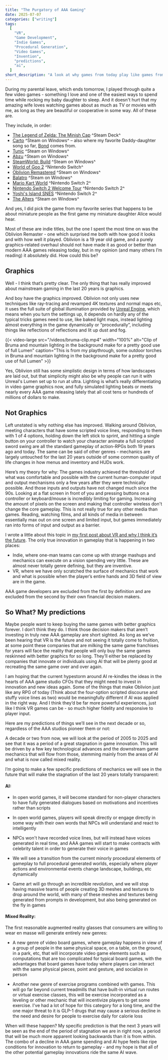 ```yaml
---
title: "The Purgatory of AAA Gaming"
date: 2025-07-07
categories: ["writing"]
tags:
  [
    "VR",
    "Game Development",
    "Indie Games",
    "Procedural Generation",
    "Video Games",
    "Invention",
    "predictions",
    "ai",
  ]
short_description: "A look at why games from today play like games from 20 years ago"
---
```


During my parental leave, which ends tomorrow, I played through quite a few video games - something I love and one of the easiest ways to spend time while rocking my baby daughter to sleep. And it doesn't hurt that my amazing wife loves watching games about as much as TV or movies with me, as long as they are beautiful or cooperative in some way. All of these are.

They include, in order:

<!--more-->

- [The Legend of Zelda: The Minish Cap](https://en.wikipedia.org/wiki/The_Legend_of_Zelda:_The_Minish_Cap) ^Steam Deck^
- [Carto](https://store.steampowered.com/app/1172450/Carto/) ^Steam on Windows^ – also where my favorite Daddy-daughter song so far, [Bond](https://open.spotify.com/track/669Y0Jq6EBlsvToJ6AeUNz?si=1b321f505f4e4f8c) comes from.
- [Tunic](https://store.steampowered.com/app/553420/TUNIC/) ^Steam on Windows^
- [Abzu](https://store.steampowered.com/app/384190/ABZU/) ^Steam on Windows^
- [SteamWorld: Build](https://store.steampowered.com/app/2134770/SteamWorld_Build/) ^Steam on Windows^
- [World of Goo 2](https://www.nintendo.com/us/store/products/world-of-goo-2-switch/) ^Nintendo Switch^
- [Oblivion Remastered](https://store.steampowered.com/app/2623190/The_Elder_Scrolls_IV_Oblivion_Remastered/) ^Steam on Windows^
- [Balatro](https://store.steampowered.com/app/2379780/Balatro/) ^Steam on Windows^
- [Mario Kart World](https://www.nintendo.com/us/store/products/mario-kart-world-switch-2/) ^Nintendo Switch 2^
- [Nintendo Switch 2 Welcome Tour](https://www.nintendo.com/us/store/products/nintendo-switch-2-welcome-tour-switch-2/) ^Nintendo Switch 2^
- [Yoshi's Island SNES](https://en.wikipedia.org/wiki/Yoshi%27s_Island) ^Nintendo Switch 2^
- [The Alters](https://store.steampowered.com/app/1601570/The_Alters/) ^Steam on Windows^

And yes, I did pick the game from my favorite series that happens to be about miniature people as the first game my miniature daughter Alice would hear.

Most of these are indie titles, but the one I spent the most time on was the Oblivion Remaster - one which surprised me both with how good it looks and with how well it played. Oblivion is a 19 year old game, and a purely graphics-related overhaul should not have made it as good or better than modern AAA games releasing today, but in my opinion (and many others I’m reading) it absolutely did. How could this be?

## Graphics

Well - I think that’s pretty clear. The only thing that has really improved about mainstream gaming in the last 20 years is graphics.

And boy have the graphics improved. Oblivion not only uses new techniques like ray-tracing and revamped 4K textures and normal maps etc, it uses the full suite of global illumination provided by [Unreal Engine](https://dev.epicgames.com/documentation/en-us/unreal-engine/lumen-global-illumination-and-reflections-in-unreal-engine), which means when you turn the settings up, it depends on hardly any of the typical tricks games need to use, like baked light maps, instead lighting almost everything in the game dynamically or “procedurally”, including things like reflections of reflections and lit up dust and fog.

{{< video-large src="/videos/bruma-clip.mp4" width="100%" alt="Clip of Bruma and mountain lighting in the background make for a pretty good use of full Lumen" caption="This is from my playthrough, some outdoor torches in Bruma and mountain lighting in the background make for a pretty good use of full Lumen" >}}

Yes, Oblivion still has some simplistic design in terms of how landscapes are laid out, but that simplicity might also be why people can run it with Unreal's Lumen set up to run at ultra. Lighting is what’s really differentiating in video game graphics now, and fully simulated lighting beats or meets nearly every AAA game releasing lately that all cost tens or hundreds of millions of dollars to make.

## Not Graphics

Left unstated is why nothing else has improved. Walking around Oblivion, meeting characters that have some scripted voice lines, responding to them with 1 of 4 options, holding down the left stick to sprint, and hitting a single button on your controller to watch your character animate a full scripted sword swing are all the standard gameplay of action-RPGs both 19 years ago and today. The same can be said of other genres - mechanics are largely untouched for the last 20 years outside of some common quality of life changes in how menus and inventory and HUDs work.

Here’s my theory for why: The games industry achieved the threshold of what was comfortable and possible with the current human-computer input and output mechanisms only a few years after they were technically possible. And those inputs and outputs have not changed much since the 90s. Looking at a flat screen in front of you and pressing buttons on a controller or keyboard/mouse is incredibly limiting for gaming. Increasing the amount of pixels on the screen and making that controller wireless don't change the core gameplay. This is not really true for any other media than games. Reading, watching films, and all kinds of media in between essentially max out on one screen and limited input, but games immediately ran into forms of input and output as a barrier.

I wrote a little about this topic in [my first post about VR and why I think it’s the future](/social-media-is-antisocial). The only true innovation in gameplay that is happening in two places:

- Indie, where one-man teams can come up with strange mashups and mechanics can execute on a vision spending very little. These are almost never totally genre defining, but they are inventive.
- VR, where we have only scratched the surface of mechanics that work and what is possible when the player’s entire hands and 3D field of view are in the game.

AAA game developers are excluded from the first by definition and are excluded from the second by their own financial decision makers.

## So What? My predictions

Maybe people want to keep buying the same games with better graphics forever. I don’t think they do. I think those decision makers that aren’t investing in truly new AAA gameplay are short sighted. As long as we’ve been hearing that VR is the future and not seeing it totally come to fruition, at some point these companies that are milking the same game franchises for years will face the reality that people will only buy the same games reskinned with better graphics for so long. They’ll either be replaced by companies that innovate or individuals using AI that will be plenty good at recreating the same game over and over again.

I am hoping that the current hypestorm around AI re-kindles the ideas in the hearts of AAA game studio CFOs that they might need to invest in innovation and new ideas again. Some of the things that make Oblivion just like any RPG of today (Think about the four-option scripted discourse and stuffy voice lines as two) would be meaningfully different if AI was applied in the right way. And I think they’d be far more powerful experiences, just like I think VR games can be - so much higher fidelity and responsive to player input.

Here are my predictions of things we’ll see in the next decade or so, regardless of the AAA studios pioneer them or not:

A decade or two from now, we will look at the period of 2005 to 2025 and see that it was a period of a great stagnation in game innovation. This will be driven by a few key technological advances and the downstream game mechanics that will flow from those, stemming mainly from the areas of AI and what is now called mixed reality.

I’m going to make a few specific predictions of mechanics we will see in the future that will make the stagnation of the last 20 years totally transparent:

#### AI:

- In open world games, it will become standard for non-player characters to have fully generated dialogues based on motivations and incentives rather than scripts

- In open world games, players will speak directly or engage directly in some way with their own words that NPCs will understand and react to intelligently

- NPCs won't have recorded voice lines, but will instead have voices generated in real time, and AAA games will start to make contracts with celebrity talent in order to generate their voice in games

- We will see a transition from the current minorly procedural elements of gameplay to full procedural generated worlds, especially where player actions and environmental events change landscape, buildings, etc dynamically

- Game art will go through an incredible revolution, and we will stop having massive teams of people creating 3D meshes and textures to drop around the world, with many of these meshes and textures being generated from prompts in development, but also being generated on the fly in games

#### Mixed Reality:

The first reasonable augmented reality glasses that consumers are willing to wear en masse will generate entirely new genres:

- A new genre of video board games, where gameplay happens in view of a group of people in the same physical space, on a table, on the ground, in a park, etc, that will incorporate video game elements such as computations that are too complicated for typical board games, with the advantages that board games have today where players can interact with the same physical pieces, point and gesture, and socialize in person

- Another new genre of exercise programs combined with games. This will go far beyond current treadmills that have built-in virtual run routes or virtual exercise classes, this will be exercise incorporated as a leveling or other mechanic that will incentivize players to get some exercise. I've had a lot of hope for this category for a long time, and the one major threat to it is GLP-1 drugs that may cause a serious decline in the need and desire for people to exercise daily for calorie loss

When will these happen? My specific prediction is that the next 3 years will be seen as the end of the period of stagnation we are in right now, a period that will be much more apparent looking backwards than it is from within. The combo of a decline in AAA game spending and AI hype feels like ripe conditions for innovation to return to gameplay - and my hope is that all of the other potential gameplay innovations ride the same AI wave.
